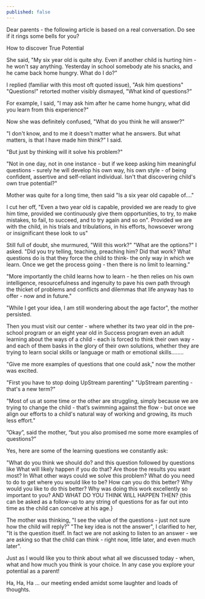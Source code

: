 ```yaml
---
published: false
---
```


Dear parents - the following article is based on a real conversation. Do see if it rings some bells for you?

How to discover True Potential

She said, "My six year old is quite shy. Even if another child is hurting him - he won't say anything. Yesterday in school somebody ate his snacks, and he came back home hungry. What do I do?”

I replied (familiar with this most oft quoted issue), "Ask him questions"
"Questions!" retorted mother visibly dismayed, "What kind of questions?”

For example, I said, "I may ask him after he came home hungry, what did you learn from this experience?"

Now she was definitely confused, "What do you think he will answer?"

"I don't know, and to me it doesn't matter what he answers. But what matters, is that I have made him think?” I said.

"But just by thinking will it solve his problem?"

"Not in one day, not in one instance - but if we keep asking him meaningful questions - surely he will develop his own way, his own style - of being confident, assertive and self-reliant individual. Isn't that discovering child's own true potential?"

Mother was quite for a long time, then said "Is a six year old capable of...."

I cut her off, "Even a two year old is capable, provided we are ready to give him time, provided we continuously give them opportunities, to try, to  make mistakes, to fail, to succeed, and to try again and so on". Provided we are with the child, in his trials and tribulations, in his efforts, howsoever wrong or insignificant these look to us"

Still full of doubt, she murmured, "Will this work?" "What are the options?" I asked. "Did you try telling, teaching, preaching him? Did that work? What questions do is that they force the child to think- the only way in which we learn. Once we get the process going - then there is no limit to learning.”

"More importantly the child learns how to learn - he then relies on his own intelligence, resourcefulness and ingenuity to pave his own path through the thicket of problems and conflicts and dilemmas that life anyway has to offer - now and in future."

"While I get your idea, I am still wondering about the age factor", the mother persisted.

Then you must visit our center - where whether its two year old in the pre-school program or an eight year old in Success program even an adult learning about the ways of a child - each is forced to think their own way - and each of them basks in the glory of their own solutions, whether they are trying to learn social skills or language or math or emotional skills........

"Give me more examples of questions that one could ask," now the mother was excited.

"First you have to stop doing UpStream parenting"
"UpStream parenting - that's a new term?"

"Most of us at some time or the other are struggling, simply because we are trying to change the child - that’s swimming against the flow - but once we align our efforts to a child's natural way of working and growing, its much less effort."

”Okay”, said the mother, “but you also promised me some more examples of questions?”

Yes, here are some of the learning questions we constantly ask:

"What do you think we should do? and this question followed by questions like
What will likely happen if you do that? Are those the results you want most?
In What other ways could we solve this problem?
What do you need to do to get where you would like to be?
How can you do this better? Why would you like to do this better? Why was doing this work excellently so important to you?
AND WHAT DO YOU THINK WILL HAPPEN THEN? {this can be asked as a follow-up to any string of questions for as far out into time as the child can conceive at his age.}

The mother was thinking, "I see the value of the questions - just not sure how the child will reply?"
"The key idea is not the answer", I clarified to her, "It is the question itself. In fact we are not asking to listen to an answer - we are asking so that the child can think - right now, little later, and even much later".

Just as I would like you to think about what all we discussed today - when, what and how much you think is your choice. In any case you explore your potential as a parent!

Ha, Ha, Ha ... our meeting ended amidst some laughter and loads of thoughts.